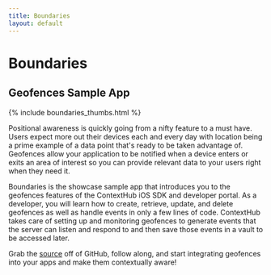 ```yaml
---
title: Boundaries
layout: default
---
```

# Boundaries

## Geofences Sample App

<div class="text-center">
  {% include boundaries_thumbs.html %}
</div>

Positional awareness is quickly going from a nifty feature to a must have. Users expect more out their devices each and every day with location being a prime example of a data point that's ready to be taken advantage of. Geofences allow your application to be notified when a device enters or exits an area of interest so you can provide relevant data to your users right when they need it.

Boundaries is the showcase sample app that introduces you to the geofences features of the ContextHub iOS SDK and developer portal. As a developer, you will learn how to create, retrieve, update, and delete geofences as well as handle events in only a few lines of code. ContextHub takes care of setting up and monitoring geofences to generate events that the server can listen and respond to and then save those events in a vault to be accessed later.

Grab the [source](https://github.com/contexthub/boundaries) off of GitHub, follow along, and start integrating geofences into your apps and make them contextually aware!

<br />
<br />